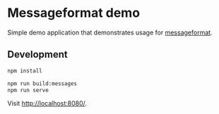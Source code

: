 # Messageformat demo

Simple demo application that demonstrates usage for [messageformat](http://messageformat.github.io/).

## Development

```bash
npm install

npm run build:messages
npm run serve
```

Visit [http://localhost:8080/](http://localhost:8080/).